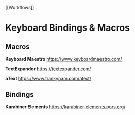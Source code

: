 [[Workflows]]

# Keyboard Bindings & Macros

## Macros

**Keyboard Maestro**
https://www.keyboardmaestro.com/

**TextExpander**
https://textexpander.com/

**aText**
https://www.trankynam.com/atext/

## Bindings

**Karabiner Elements**
https://karabiner-elements.pqrs.org/
